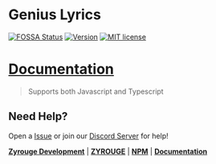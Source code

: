 # Genius Lyrics
[![FOSSA Status](https://app.fossa.com/api/projects/git%2Bgithub.com%2Fzyrouge%2Fgenius-lyrics.svg?type=shield)](https://app.fossa.com/projects/git%2Bgithub.com%2Fzyrouge%2Fgenius-lyrics?ref=badge_shield)
[![Version](https://img.shields.io/badge/version-3.0.1-yellow.svg)](https://github.com/zyrouge/genius-lyrics)
[![MIT license](https://img.shields.io/badge/License-MIT-blue.svg)](https://lbesson.mit-license.org/)
# [Documentation](https://genius-lyrics.zyrouge.gq)

> Supports both Javascript and Typescript

## Need Help?

Open a [Issue](https://github.com/zyrouge/genius-lyrics/issues) or join our [Discord Server](https://zyrouge.gq/discord) for help!

[**Zyrouge Development**](https://zyrouge.gq/discord) | [**ZYROUGE**](https://zyrouge.gq) | [**NPM**](https://www.npmjs.com/package/genius-lyrics) | [**Documentation**](https://genius-lyrics.zyrouge.gq)
